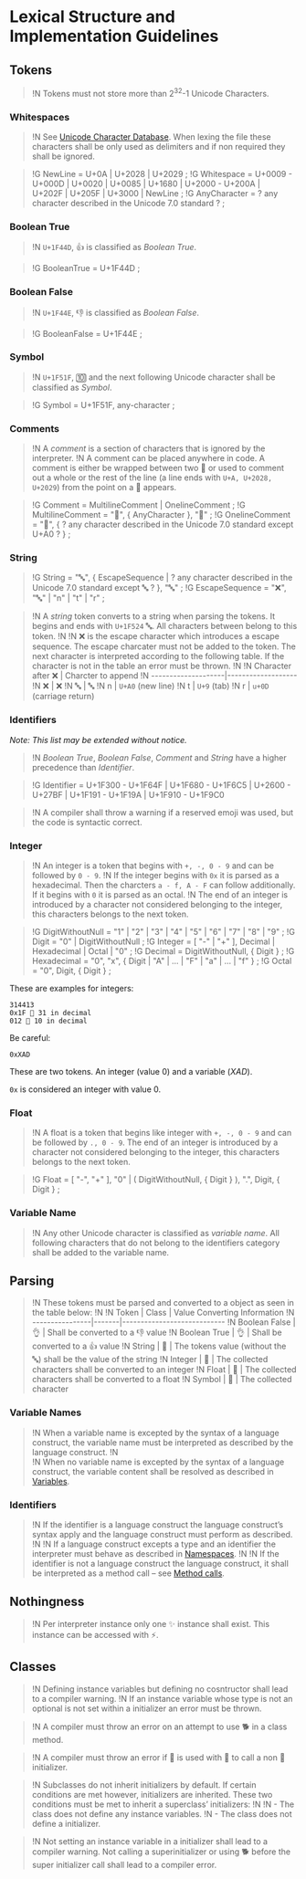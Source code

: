# Lexical Structure and Implementation Guidelines

## Tokens

>!N Tokens must not store more than 2<sup>32</sup>-1 Unicode Characters.

### Whitespaces

>!N See [Unicode Character Database](http://www.unicode.org/Public/7.0.0/ucd/PropList.txt). When lexing the file these characters shall be only used as delimiters and if non required they shall be ignored.

>!G NewLine = U+0A | U+2028 | U+2029 ;
>!G Whitespace = U+0009 - U+000D | U+0020 | U+0085 | U+1680 | U+2000 - U+200A | U+202F | U+205F | U+3000 | NewLine ;
>!G AnyCharacter = ? any character described in the Unicode 7.0 standard ? ;

### Boolean True

>!N `U+1F44D`, 👍 is classified as *Boolean True*.

>!G BooleanTrue = U+1F44D ;

### Boolean False

>!N `U+1F44E`, 👎 is classified as *Boolean False*.

>!G BooleanFalse = U+1F44E ;

### Symbol

>!N `U+1F51F`, 🔟 and the next following Unicode character shall be classified as *Symbol*.

>!G Symbol = U+1F51F, any-character ;

### Comments

>!N A *comment* is a section of characters that is ignored by the interpreter.
>!N A comment can be placed anywhere in code. A comment is either be wrapped between two 👵 or used to comment out a whole or the rest of the line (a line ends with `U+A, U+2028, U+2029`) from the point on a 👴 appears.
    
>!G Comment = MultilineComment | OnelineComment ;
>!G MultilineComment = "👵", { AnyCharacter }, "👵" ;
>!G OnelineComment = "👴", { ? any character described in the Unicode 7.0 standard except U+A0 ? } ;
	
### String

>!G String = "🔤", { EscapeSequence | ? any character described in the Unicode 7.0 standard except 🔤 ? }, "🔤" ;
>!G EscapeSequence = "❌", "🔤" | "n" | "t" | "r" ;

>!N A *string* token converts to a string when parsing the tokens. It begins and ends with `U+1F524` 🔤. All characters between belong to this token.
>!N 
>!N ❌ is the escape character which introduces a escape sequence. The escape charcater must not be added to the token. The next character is interpreted according to the following table. If the character is not in the table an error must be thrown.
>!N 
>!N Character after ❌	| Charcter to append
>!N --------------------|-------------------
>!N ❌					| ❌
>!N 🔤					| 🔤
>!N n					| `U+A0` (new line)
>!N t					| `U+9` (tab)
>!N r					| `u+0D` (carriage return)

### Identifiers

*Note: This list may be extended without notice.*

>!N *Boolean True*, *Boolean False*, *Comment* and *String* have a higher precedence than *Identifier*.

>!G Identifier = U+1F300 - U+1F64F | U+1F680 - U+1F6C5 | U+2600 - U+27BF | U+1F191 - U+1F19A | U+1F910 - U+1F9C0

>!N A compiler shall throw a warning if a reserved emoji was used, but the code is syntactic correct.

### Integer

>!N An integer is a token that begins with `+, -, 0 - 9` and can be followed by `0 - 9`. 
>!N If the integer begins with `0x` it is parsed as a hexadecimal. Then the charcters `a - f, A - F` can follow additionally. If it begins with `0` it is parsed as an octal.
>!N The end of an integer is introduced by a character not considered belonging to the integer, this characters belongs to the next token.

>!G DigitWithoutNull = "1" | "2" | "3" | "4" | "5" | "6" | "7" | "8" | "9" ;
>!G Digit = "0" | DigitWithoutNull ;
>!G Integer = [ "-" | "+" ], Decimal | Hexadecimal | Octal | "0" ;
>!G Decimal = DigitWithoutNull, { Digit } ;
>!G Hexadecimal = "0", "x", { Digit | "A" | ... | "F" | "a" | ... | "f" } ;
>!G Octal = "0", Digit, { Digit } ;

These are examples for integers:

	314413
	0x1F 👴 31 in decimal
	012 👴 10 in decimal
	
Be careful:

	0xXAD
	
These are two tokens. An integer (value 0) and a variable (*XAD*).

`0x` is considered an integer with value 0.

### Float 

>!N A float is a token that begins like integer with `+, -, 0 - 9` and can be followed by `., 0 - 9`. The end of an integer is introduced by a character not considered belonging to the integer, this characters belongs to the next token.

>!G Float = [ "-", "+" ], "0" | ( DigitWithoutNull, { Digit } ), ".", Digit, { Digit } ;    

### Variable Name

>!N Any other Unicode character is classified as *variable name*. All following characters that do not belong to the identifiers category shall be added to the variable name.


## Parsing

>!N These tokens must be parsed and converted to a object as seen in the table below:
>!N 
>!N Token			| Class	| Value Converting Information
>!N ----------------|-------|----------------------------
>!N Boolean False	| 👌	| Shall be converted to a 👎 value
>!N Boolean True	| 👌	| Shall be converted to a 👍 value
>!N String			| 🔡	| The tokens value (without the 🔤) shall be the value of the string
>!N Integer			| 🚂	| The collected characters shall be converted to an integer
>!N Float			| 🚀	| The collected characters shall be converted to a float
>!N Symbol			| 🔣	| The collected character

### Variable Names

>!N When a variable name is excepted by the syntax of a language construct, the variable name must be interpreted as described by the language construct.
>!N 																						  
>!N When no variable name is excepted by the syntax of a language construct, the variable content shall be resolved as described in [Variables](variables.html).

### Identifiers 

>!N If the identifier is a language construct the language construct’s syntax apply and the language construct must perform as described.
>!N 
>!N If a language construct excepts a type and an identifier the interpreter must behave as described in [Namespaces](classes.html#namespaces).
>!N 
>!N If the identifier is not a language construct the language construct, it shall be interpreted as a method call – see [Method calls](classes.html#method-calls).
    
## Nothingness

>!N Per interpreter instance only one ✨ instance shall exist. This instance can be accessed with ⚡️.

## Classes

>!N Defining instance variables but defining no cosntructor shall lead to a compiler warning.
>!N If an instance variable whose type is not an optional is not set within a initializer an error must be thrown.

>!N A compiler must throw an error on an attempt to use 🐕 in a class method.

>!N A compiler must throw an error if 🐀 is used with 🔷 to call a non 🔑 initializer.

>!N Subclasses do not inherit initializers by default. If certain conditions are met however, initializers are inherited. These two conditions must be met to inherit a superclass’ initializers:
>!N 
>!N - The class does not define any instance variables.
>!N - The class does not define a initializer.

>!N Not setting an instance variable in a initializer shall lead to a compiler warning. Not calling a superinitializer or using 🐕 before the super initializer call shall lead to a compiler error.
